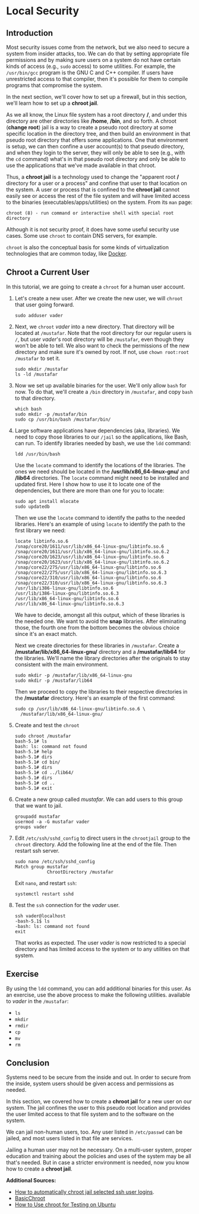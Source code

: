 # Local Security

## Introduction

Most security issues come from the network, but
we also need to secure a system from insider attacks, too.
We can do that by setting appropriate file permissions and
by making sure users on a system do not have certain kinds
of access (e.g., ``sudo`` access)
to some utilities.
For example, the ``/usr/bin/gcc`` program is the
GNU C and C++ compiler.
If users have unrestricted access to that compiler,
then it's possible for them to compile programs
that compromise the system.

In the next section,
we'll cover how to set up a firewall, but
in this section,
we'll learn how to set up a **chroot jail**.

As we all know,
the Linux file system has a root directory **/**,
and under this directory are other directories like
**/home**, **/bin**, and so forth.
A chroot (**change root**) jail
is a way to create a pseudo root directory
at some specific location in the directory tree, and
then build an environment in that pseudo root directory
that offers some applications.
One that environment is setup,
we can then confine a user account(s) to that
pseudo directory, and
when they login to the server,
they will only be able to see
(e.g., with the ``cd`` command)
what's in that pseudo root directory and
only be able to use the applications that
we've made available in that chroot.

Thus, a **chroot jail** is a technology used
to change the
"apparent root **/** directory for a user or a process" and
confine that user to that location on the system.
A user or process that is confined to the
**chroot jail** cannot easily see or access
the rest of the file system and 
will have limited access to the binaries
(executables/apps/utilities) on the system.
From its ``man`` page:

```
chroot (8) - run command or interactive shell with special root directory
```

Although it is not security proof,
it does have some useful security use cases.
Some use ``chroot`` to contain DNS servers, for example.

``chroot`` is also the conceptual basis for some kinds of
virtualization technologies that are common today,
like [Docker][docker].

## Chroot a Current User

In this tutorial,
we are going to create a ``chroot`` for a human user account.

1. Let's create a new user. After we create the new user, we will ``chroot``
   that user going forward.

    ```
    sudo adduser vader
    ```

2. Next, we ``chroot`` *vader* into a new directory. That directory will be
   located at ``/mustafar``. Note that the root directory for our regular users
   is ``/``, but user *vader*'s root directory will be ``/mustafar``, even
   though they won't be able to tell. We also want to check the permissions of
   the new directory and make sure it's owned by root. If not, use ``chown
   root:root /mustafar`` to set it.

    ```
    sudo mkdir /mustafar
    ls -ld /mustafar
    ```

3. Now we set up available binaries for the user. We'll only allow ``bash`` for
   now.  To do that, we'll create a ``/bin`` directory in ``/mustafar``, and
   copy ``bash`` to that directory.

    ```
    which bash
    sudo mkdir -p /mustafar/bin
    sudo cp /usr/bin/bash /mustafar/bin/
    ```

4. Large software applications have dependencies (aka, libraries). We need to
   copy those libraries to our ``/jail`` so the applications, like Bash, can run.
   To identify libraries needed by bash, we use the ``ldd`` command:

    ```
    ldd /usr/bin/bash
    ```

    Use the ``locate`` command to identify the locations of the libraries. The
    ones we need should be located in the **/usr/lib/x86_64-linux-gnu/** and
    **/lib64** directories. The ``locate`` command might need to be installed
    and updated first. Here I show how to use it to locate one of the
    dependencies, but there are more than one for you to locate:

    ```
    sudo apt install mlocate
    sudo updatedb
    ```

    Then we use the ``locate`` command to identify the paths to the needed
    libraries. Here's an example of using ``locate`` to identify the path to
    the first library we need:

    ```
    locate libtinfo.so.6
    /snap/core20/1611/usr/lib/x86_64-linux-gnu/libtinfo.so.6
    /snap/core20/1611/usr/lib/x86_64-linux-gnu/libtinfo.so.6.2
    /snap/core20/1623/usr/lib/x86_64-linux-gnu/libtinfo.so.6
    /snap/core20/1623/usr/lib/x86_64-linux-gnu/libtinfo.so.6.2
    /snap/core22/275/usr/lib/x86_64-linux-gnu/libtinfo.so.6
    /snap/core22/275/usr/lib/x86_64-linux-gnu/libtinfo.so.6.3
    /snap/core22/310/usr/lib/x86_64-linux-gnu/libtinfo.so.6
    /snap/core22/310/usr/lib/x86_64-linux-gnu/libtinfo.so.6.3
    /usr/lib/i386-linux-gnu/libtinfo.so.6
    /usr/lib/i386-linux-gnu/libtinfo.so.6.3
    /usr/lib/x86_64-linux-gnu/libtinfo.so.6
    /usr/lib/x86_64-linux-gnu/libtinfo.so.6.3
    ```

    We have to decide, amongst all this output, which of these libraries is the
    needed one. We want to avoid the **snap** libraries. After eliminating
    those, the fourth one from the bottom becomes the obvious choice since it's an
    exact match.

    Next we create directories for these libraries in ``/mustafar``. Create a
    **/mustafar/lib/x86_64-linux-gnu/** directory and a **/mustafar/lib64** for
    the libraries. We'll name the library directories after the originals to
    stay consistent with the main environment.

    ```
    sudo mkdir -p /mustafar/lib/x86_64-linux-gnu
    sudo mkdir -p /mustafar/lib64
    ```

    Then we proceed to copy the libraries to their respective directories in
    the **/mustafar** directory. Here's an example of the first command:

    ```
    sudo cp /usr/lib/x86_64-linux-gnu/libtinfo.so.6 \
      /mustafar/lib/x86_64-linux-gnu/
    ```

5. Create and test the ``chroot``

    ```
    sudo chroot /mustafar
    bash-5.1# ls
    bash: ls: command not found
    bash-5.1# help
    bash-5.1# dirs
    bash-5.1# cd bin/
    bash-5.1# dirs
    bash-5.1# cd ../lib64/
    bash-5.1# dirs
    bash-5.1# cd ..
    bash-5.1# exit
    ```

6. Create a new group called *mustafar*. We can add users to this group that
   we want to jail.

    ```
    groupadd mustafar
    usermod -a -G mustafar vader
    groups vader
    ```

7. Edit ``/etc/ssh/sshd_config`` to direct users in the ``chrootjail`` group to
   the ``chroot`` directory. Add the following line at the end of the file.
   Then restart ssh server.

    ```
    sudo nano /etc/ssh/sshd_config
    Match group mustafar
                ChrootDirectory /mustafar
    ```

    Exit ``nano``, and restart ``ssh``:

    ```
    systemctl restart sshd
    ```

8. Test the ``ssh`` connection for the *vader* user.

    ```
    ssh vader@localhost
    -bash-5.1$ ls
    -bash: ls: command not found
    exit
    ```

    That works as expected. The user *vader* is now restricted to a special
    directory and has limited access to the system or to any utilities on that
    system.

## Exercise

By using the ``ldd`` command,
you can add additional binaries for this user.
As an exercise,
use the above process to make
the following utilities.
available to *vader* in the
``/mustafar``:

- ``ls``
- ``mkdir``
- ``rmdir``
- ``cp``
- ``mv``
- ``rm``

## Conclusion

Systems need to be secure from the inside and out.
In order to secure from the inside,
system users should be given access and permissions
as needed.

In this section, we covered how to create a **chroot jail**
for a new user on our system.
The jail confines the user to this pseudo root location
and provides the user limited access to that file system and
to the software on the system.

We can jail non-human users, too.
Any user listed in ``/etc/passwd`` can be jailed, and
most users listed in that file are services.

Jailing a human user may not be necessary.
On a multi-user system,
proper education and training about the policies
and uses of the system may be all that's needed.
But in case a stricter environment is needed,
now you know how to create a **chroot jail**.

**Additional Sources:**

- [How to automatically chroot jail selected ssh user logins][chrootjail].
- [BasicChroot][basicchroot]
- [How to Use chroot for Testing on Ubuntu][linode]

[chrootjail]:https://linuxconfig.org/how-to-automatically-chroot-jail-selected-ssh-user-logins
[docker]:https://en.wikipedia.org/wiki/Docker_(software)
[basicchroot]:https://help.ubuntu.com/community/BasicChroot
[linode]:https://www.linode.com/docs/guides/use-chroot-for-testing-on-ubuntu/
